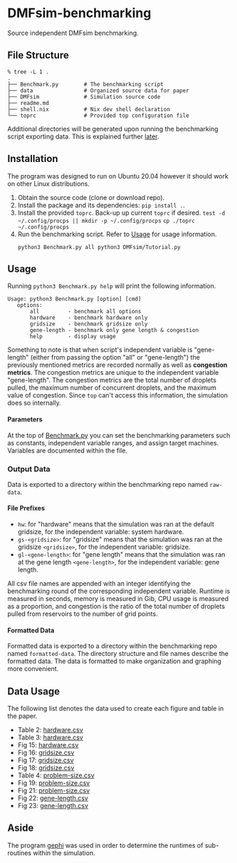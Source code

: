 # DMFsim-benchmarking

Source independent DMFsim benchmarking.

## File Structure

```
% tree -L 1 .
.
├── Benchmark.py        # The benchmarking script
├── data                # Organized source data for paper
├── DMFsim              # Simulation source code
├── readme.md
├── shell.nix           # Nix dev shell declaration
└── toprc               # Provided top configuration file
```

Additional directories will be generated upon running the benchmarking script exporting data. This is explained further [later](readme.md#output-data).

## Installation

The program was designed to run on Ubuntu 20.04 however it should work on other Linux distributions.

1.  Obtain the source code (clone or download repo).
2.  Install the package and its dependencies: `pip install .`.
3.  Install the provided `toprc`. Back-up up current `toprc` if desired.
    `test -d ~/.config/procps || mkdir -p ~/.config/procps`
    `cp ./toprc ~/.config/procps`
4.  Run the benchmarking script. Refer to [Usage](readme.md#usage) for usage information.
    ```
    python3 Benchmark.py all python3 DMFsim/Tutorial.py
    ```

## Usage

Running `python3 Benchmark.py help` will print the following information.

```
Usage: python3 Benchmark.py [option] [cmd]
   options:
       all         - benchmark all options
       hardware    - benchmark hardware only
       gridsize    - benchmark gridsize only
       gene-length - benchmark only gene length & congestion
       help        - display usage
```

Something to note is that when script's independent variable is "gene-length" (either from passing the option "all" or "gene-length") the previously mentioned metrics are recorded normally as well as **congestion metrics**. The congestion metrics are unique to the independent variable "gene-length". The congestion metrics are the total number of droplets pulled, the maximum number of concurrent droplets, and the maximum value of congestion. Since `top` can't access this information, the simulation does so internally.

#### Parameters

At the top of [Benchmark.py](Benchmark.py) you can set the benchmarking parameters such as constants, independent variable ranges, and assign target machines. Variables are documented within the file.

### Output Data

Data is exported to a directory within the benchmarking repo named `raw-data`.

#### File Prefixes

-   `hw`: for "hardware" means that the simulation was ran at the default gridsize, for the independent variable: system hardware.
-   `gs-<gridsize>`: for "gridsize" means that the simulation was ran at the gridsize `<gridsize>`, for the independent variable: gridsize.
-   `gl-<gene-length>`: for "gene length" means that the simulation was ran at the gene length `<gene-length>`, for the independent variable: gene length.

All csv file names are appended with an integer identifying the benchmarking round of the corresponding independent variable. Runtime is measured in seconds, memory is measured in Gib, CPU usage is measured as a proportion, and congestion is the ratio of the total number of droplets pulled from reservoirs to the number of grid points.

#### Formatted Data

Formatted data is exported to a directory within the benchmarking repo named `formatted-data`. The directory structure and file names describe the formatted data. The data is formatted to make organization and graphing more convenient.

## Data Usage

The following list denotes the data used to create each figure and table in the paper.

-   Table 2: [hardware.csv](data/hardware.csv)
-   Table 3: [hardware.csv](data/hardware.csv)
-   Fig 15: [hardware.csv](data/hardware.csv)
-   Fig 16: [gridsize.csv](data/gridsize.csv)
-   Fig 17: [gridsize.csv](data/gridsize.csv)
-   Fig 18: [gridsize.csv](data/gridsize.csv)
-   Table 4: [problem-size.csv](data/problem-size.csv)
-   Fig 19: [problem-size.csv](data/problem-size.csv)
-   Fig 21: [problem-size.csv](data/problem-size.csv)
-   Fig 22: [gene-length.csv](data/gene-length.csv)
-   Fig 23: [gene-length.csv](data/gene-length.csv)

## Aside

The program [gephi](https://gephi.org/) was used in order to determine the runtimes of sub-routines within the simulation.
